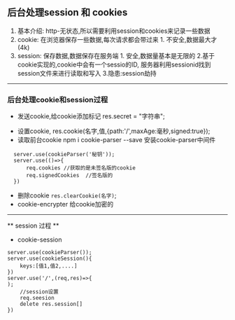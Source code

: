 ## 后台处理session 和 cookies
1. 基本介绍: http-无状态,所以需要利用session和cookies来记录一些数据
2. cookie: 在浏览器保存一些数据,每次请求都会带过来
        1. 不安全,数据最大才(4k)
3. session: 保存数据,数据保存在服务端
        1. 安全,数据量基本是无限的
        2.基于cookie实现的,cookie中会有一个sessio的ID, 服务器利用sessionid找到session文件来进行读取和写入
        3.隐患:session劫持
-----
### 后台处理cookie和session过程
- 发送cookie,给cookie添加标记 res.secret = "字符串";
+ 设置cookie, res.cookie(名字,值,{path:'/',maxAge:毫秒,signed:true});
+ 读取前台cookie  npm i cookie-parser --save 安装cookie-parser中间件
```
  server.use(cookieParser('秘钥'));
  server.use(()=>{
      req.cookies //获取的是未签名版的cookie
      req.signedCookies  //签名版的
  })
```
+ 删除cookie `res.clearCookie(名字)`;
+ cookie-encrypter 给cookie加密的
------------------
** session 过程 **
+ cookie-session
```
server.use(cookieParser());
server.use(cookieSession(){
    keys:[值1,值2,....]
})
server.use('/',(req,res)=>{
);
    //session设置
    req.seesion
    delete res.session[]
})
```




